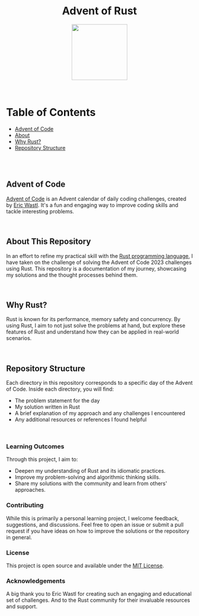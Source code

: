 <h1 align="center">Advent of Rust</h1>

<p align="center">
  <img src="https://rustacean.net/assets/cuddlyferris.png" width="150">
</p>

<br> 

# Table of Contents

<ul>
    <li><a href="#Advent-of-Code">Advent of Code</a></li>
    <li><a href="#About-This-Repository">About</a></li>
    <li><a href="#Why-Rust">Why Rust?</a></li>
    <li><a href="#Repository-Structure">Repository Structure</a></li>
  </ul>


<br>
<br>


## Advent of Code
[Advent of Code](https://adventofcode.com/) is an Advent calendar of daily coding challenges, created by [Eric Wastl](http://was.tl/). It's a fun and engaging way to improve coding skills and tackle interesting problems.

<br>


## About This Repository
In an effort to refine my practical skill with the [Rust programming language](https://www.rust-lang.org/), I have taken on the challenge of solving the Advent of Code 2023 challenges using Rust. This repository is a documentation of my journey, showcasing my solutions and the thought processes behind them.

<br>

## Why Rust?
Rust is known for its performance, memory safety and concurrency. By using Rust, I aim to not just solve the problems at hand, but explore these features of Rust and understand how they can be applied in real-world scenarios.

<br>

## Repository Structure
Each directory in this repository corresponds to a specific day of the Advent of Code. Inside each directory, you will find:
- The problem statement for the day
- My solution written in Rust
- A brief explanation of my approach and any challenges I encountered
- Any additional resources or references I found helpful

<br>

### Learning Outcomes
Through this project, I aim to:
- Deepen my understanding of Rust and its idiomatic practices.
- Improve my problem-solving and algorithmic thinking skills.
- Share my solutions with the community and learn from others' approaches.

### Contributing
While this is primarily a personal learning project, I welcome feedback, suggestions, and discussions. Feel free to open an issue or submit a pull request if you have ideas on how to improve the solutions or the repository in general.

### License
This project is open source and available under the [MIT License](LICENSE).

### Acknowledgements
A big thank you to Eric Wastl for creating such an engaging and educational set of challenges. And to the Rust community for their invaluable resources and support.
